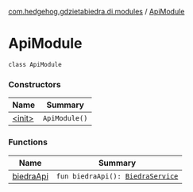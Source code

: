 [com.hedgehog.gdzietabiedra.di.modules](../index.md) / [ApiModule](./index.md)

# ApiModule

`class ApiModule`

### Constructors

| Name | Summary |
|---|---|
| [&lt;init&gt;](-init-.md) | `ApiModule()` |

### Functions

| Name | Summary |
|---|---|
| [biedraApi](biedra-api.md) | `fun biedraApi(): `[`BiedraService`](../../com.hedgehog.gdzietabiedra.api/-biedra-service/index.md) |

